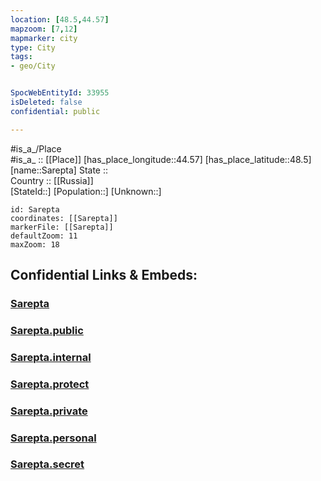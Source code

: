 ```yaml
---
location: [48.5,44.57] 
mapzoom: [7,12] 
mapmarker: city 
type: City
tags:
- geo/City


SpocWebEntityId: 33955
isDeleted: false
confidential: public

---
```

#is_a_/Place  
#is_a_ :: [[Place]] 
[has_place_longitude::44.57] 
[has_place_latitude::48.5] 
[name::Sarepta] 
State ::  
Country :: [[Russia]]  
[StateId::] 
[Population::] 
[Unknown::] 


```leaflet
id: Sarepta
coordinates: [[Sarepta]] 
markerFile: [[Sarepta]] 
defaultZoom: 11 
maxZoom: 18
```


## Confidential Links & Embeds: 

### [Sarepta](/_Standards/Earth/Continent/Europe/Europe~East/Russia/Russia~South/Volgograd_Oblast/City/Sarepta.md) 

### [Sarepta.public](/_public/Earth/Continent/Europe/Europe~East/Russia/Russia~South/Volgograd_Oblast/City/Sarepta.public.md) 

### [Sarepta.internal](/_internal/Earth/Continent/Europe/Europe~East/Russia/Russia~South/Volgograd_Oblast/City/Sarepta.internal.md) 

### [Sarepta.protect](/_protect/Earth/Continent/Europe/Europe~East/Russia/Russia~South/Volgograd_Oblast/City/Sarepta.protect.md) 

### [Sarepta.private](/_private/Earth/Continent/Europe/Europe~East/Russia/Russia~South/Volgograd_Oblast/City/Sarepta.private.md) 

### [Sarepta.personal](/_personal/Earth/Continent/Europe/Europe~East/Russia/Russia~South/Volgograd_Oblast/City/Sarepta.personal.md) 

### [Sarepta.secret](/_secret/Earth/Continent/Europe/Europe~East/Russia/Russia~South/Volgograd_Oblast/City/Sarepta.secret.md)

